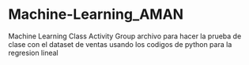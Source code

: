 # Machine-Learning_AMAN
Machine Learning Class Activity Group
archivo para hacer la prueba de clase con el dataset de ventas usando los codigos de python para la regresion lineal
